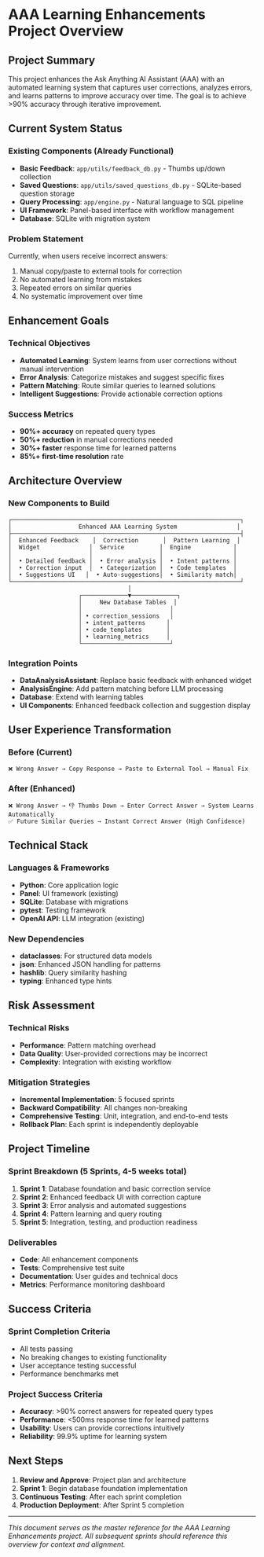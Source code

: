 # AAA Learning Enhancements Project Overview

## Project Summary

This project enhances the Ask Anything AI Assistant (AAA) with an automated learning system that captures user corrections, analyzes errors, and learns patterns to improve accuracy over time. The goal is to achieve >90% accuracy through iterative improvement.

## Current System Status

### Existing Components (Already Functional)
- **Basic Feedback**: `app/utils/feedback_db.py` - Thumbs up/down collection
- **Saved Questions**: `app/utils/saved_questions_db.py` - SQLite-based question storage
- **Query Processing**: `app/engine.py` - Natural language to SQL pipeline
- **UI Framework**: Panel-based interface with workflow management
- **Database**: SQLite with migration system

### Problem Statement
Currently, when users receive incorrect answers:
1. Manual copy/paste to external tools for correction
2. No automated learning from mistakes
3. Repeated errors on similar queries
4. No systematic improvement over time

## Enhancement Goals

### Technical Objectives
- **Automated Learning**: System learns from user corrections without manual intervention
- **Error Analysis**: Categorize mistakes and suggest specific fixes
- **Pattern Matching**: Route similar queries to learned solutions
- **Intelligent Suggestions**: Provide actionable correction options

### Success Metrics
- **90%+ accuracy** on repeated query types
- **50%+ reduction** in manual corrections needed
- **30%+ faster** response time for learned patterns
- **85%+ first-time resolution** rate

## Architecture Overview

### New Components to Build
```
┌─────────────────────────────────────────────────────────────────┐
│                   Enhanced AAA Learning System                 │
├─────────────────────────────────────────────────────────────────┤
│  Enhanced Feedback    │  Correction       │  Pattern Learning  │
│  Widget              │  Service          │  Engine            │
│                      │                   │                    │
│  • Detailed feedback │  • Error analysis │  • Intent patterns │
│  • Correction input  │  • Categorization │  • Code templates  │
│  • Suggestions UI   │  • Auto-suggestions│  • Similarity match│
└─────────────────────────────────────────────────────────────────┘
                                  │
                    ┌─────────────▼─────────────┐
                    │     New Database Tables  │
                    │                         │
                    │ • correction_sessions   │
                    │ • intent_patterns      │
                    │ • code_templates       │
                    │ • learning_metrics     │
                    └─────────────────────────┘
```

### Integration Points
- **DataAnalysisAssistant**: Replace basic feedback with enhanced widget
- **AnalysisEngine**: Add pattern matching before LLM processing
- **Database**: Extend with learning tables
- **UI Components**: Enhanced feedback collection and suggestion display

## User Experience Transformation

### Before (Current)
```
❌ Wrong Answer → Copy Response → Paste to External Tool → Manual Fix
```

### After (Enhanced)
```
❌ Wrong Answer → 👎 Thumbs Down → Enter Correct Answer → System Learns Automatically
✅ Future Similar Queries → Instant Correct Answer (High Confidence)
```

## Technical Stack

### Languages & Frameworks
- **Python**: Core application logic
- **Panel**: UI framework (existing)
- **SQLite**: Database with migrations
- **pytest**: Testing framework
- **OpenAI API**: LLM integration (existing)

### New Dependencies
- **dataclasses**: For structured data models
- **json**: Enhanced JSON handling for patterns
- **hashlib**: Query similarity hashing
- **typing**: Enhanced type hints

## Risk Assessment

### Technical Risks
- **Performance**: Pattern matching overhead
- **Data Quality**: User-provided corrections may be incorrect
- **Complexity**: Integration with existing workflow

### Mitigation Strategies
- **Incremental Implementation**: 5 focused sprints
- **Backward Compatibility**: All changes non-breaking
- **Comprehensive Testing**: Unit, integration, and end-to-end tests
- **Rollback Plan**: Each sprint is independently deployable

## Project Timeline

### Sprint Breakdown (5 Sprints, 4-5 weeks total)
1. **Sprint 1**: Database foundation and basic correction service
2. **Sprint 2**: Enhanced feedback UI with correction capture  
3. **Sprint 3**: Error analysis and automated suggestions
4. **Sprint 4**: Pattern learning and query routing
5. **Sprint 5**: Integration, testing, and production readiness

### Deliverables
- **Code**: All enhancement components
- **Tests**: Comprehensive test suite
- **Documentation**: User guides and technical docs
- **Metrics**: Performance monitoring dashboard

## Success Criteria

### Sprint Completion Criteria
- All tests passing
- No breaking changes to existing functionality
- User acceptance testing successful
- Performance benchmarks met

### Project Success Criteria
- **Accuracy**: >90% correct answers for repeated query types
- **Performance**: <500ms response time for learned patterns
- **Usability**: Users can provide corrections intuitively
- **Reliability**: 99.9% uptime for learning system

## Next Steps

1. **Review and Approve**: Project plan and architecture
2. **Sprint 1**: Begin database foundation implementation
3. **Continuous Testing**: After each sprint completion
4. **Production Deployment**: After Sprint 5 completion

---

*This document serves as the master reference for the AAA Learning Enhancements project. All subsequent sprints should reference this overview for context and alignment.* 